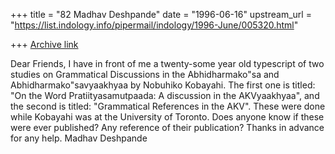 +++
title = "82 Madhav Deshpande"
date = "1996-06-16"
upstream_url = "https://list.indology.info/pipermail/indology/1996-June/005320.html"

+++
[Archive link](https://list.indology.info/pipermail/indology/1996-June/005320.html)

Dear Friends,
	I have in front of me a twenty-some year old typescript of two
studies on Grammatical Discussions in the Abhidharmako"sa and
Abhidharmako"savyaakhyaa by Nobuhiko Kobayahi.  The first one is titled:
"On the Word Pratiityasamutpaada: A discussion in the AKVyaakhyaa", and
the second is titled:  "Grammatical References in the AKV".  These were
done while Kobayahi was at the University of Toronto.  Does anyone know if
these were ever published?  Any reference of their publication?  Thanks 
in advance for any help.
	Madhav Deshpande





